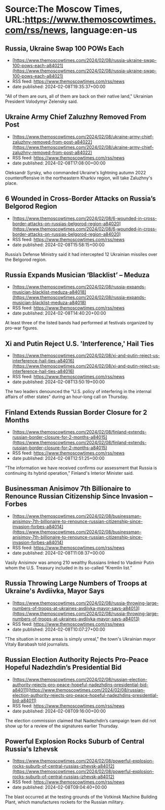 # Source:The Moscow Times, URL:https://www.themoscowtimes.com/rss/news, language:en-us

## Russia, Ukraine Swap 100 POWs Each
 - [https://www.themoscowtimes.com/2024/02/08/russia-ukraine-swap-100-pows-each-a84021](https://www.themoscowtimes.com/2024/02/08/russia-ukraine-swap-100-pows-each-a84021)
 - RSS feed: https://www.themoscowtimes.com/rss/news
 - date published: 2024-02-08T19:35:37+00:00

"All of them are ours, all of them are back on their native land," Ukrainian President Volodymyr Zelensky said.

## Ukraine Army Chief Zaluzhny Removed From Post
 - [https://www.themoscowtimes.com/2024/02/08/ukraine-army-chief-zaluzhny-removed-from-post-a84022](https://www.themoscowtimes.com/2024/02/08/ukraine-army-chief-zaluzhny-removed-from-post-a84022)
 - RSS feed: https://www.themoscowtimes.com/rss/news
 - date published: 2024-02-08T17:08:00+00:00

Oleksandr Syrsky, who commanded Ukraine's lightning autumn 2022 counteroffensive in the northeastern Kharkiv region, will take Zaluzhny's place.

## 6 Wounded in Cross-Border Attacks on Russia’s Belgorod Region
 - [https://www.themoscowtimes.com/2024/02/08/6-wounded-in-cross-border-attacks-on-russias-belgorod-region-a84020](https://www.themoscowtimes.com/2024/02/08/6-wounded-in-cross-border-attacks-on-russias-belgorod-region-a84020)
 - RSS feed: https://www.themoscowtimes.com/rss/news
 - date published: 2024-02-08T15:58:15+00:00

Russia’s Defense Ministry said it had intercepted 12 Ukrainian missiles over the Belgorod region.

## Russia Expands Musician ‘Blacklist’ – Meduza
 - [https://www.themoscowtimes.com/2024/02/08/russia-expands-musician-blacklist-meduza-a84018](https://www.themoscowtimes.com/2024/02/08/russia-expands-musician-blacklist-meduza-a84018)
 - RSS feed: https://www.themoscowtimes.com/rss/news
 - date published: 2024-02-08T14:40:20+00:00

At least three of the listed bands had performed at festivals organized by pro-war figures.

## Xi and Putin Reject U.S. 'Interference,' Hail Ties
 - [https://www.themoscowtimes.com/2024/02/08/xi-and-putin-reject-us-interference-hail-ties-a84016](https://www.themoscowtimes.com/2024/02/08/xi-and-putin-reject-us-interference-hail-ties-a84016)
 - RSS feed: https://www.themoscowtimes.com/rss/news
 - date published: 2024-02-08T13:50:19+00:00

The two leaders denounced the "U.S. policy of interfering in the internal affairs of other states" during an hour-long call on Thursday.

## Finland Extends Russian Border Closure for 2 Months
 - [https://www.themoscowtimes.com/2024/02/08/finland-extends-russian-border-closure-for-2-months-a84015](https://www.themoscowtimes.com/2024/02/08/finland-extends-russian-border-closure-for-2-months-a84015)
 - RSS feed: https://www.themoscowtimes.com/rss/news
 - date published: 2024-02-08T12:51:25+00:00

“The information we have received confirms our assessment that Russia is continuing its hybrid operation,” Finland's Interior Minister said.

## Businessman Anisimov 7th Billionaire to Renounce Russian Citizenship Since Invasion – Forbes
 - [https://www.themoscowtimes.com/2024/02/08/businessman-anisimov-7th-billionaire-to-renounce-russian-citizenship-since-invasion-forbes-a84014](https://www.themoscowtimes.com/2024/02/08/businessman-anisimov-7th-billionaire-to-renounce-russian-citizenship-since-invasion-forbes-a84014)
 - RSS feed: https://www.themoscowtimes.com/rss/news
 - date published: 2024-02-08T11:08:37+00:00

Vasily Anisimov was among 210 wealthy Russians linked to Vladimir Putin whom the U.S. Treasury included in its so-called “Kremlin list.”

## Russia Throwing Large Numbers of Troops at Ukraine's Avdiivka, Mayor Says
 - [https://www.themoscowtimes.com/2024/02/08/russia-throwing-large-numbers-of-troops-at-ukraines-avdiivka-mayor-says-a84013](https://www.themoscowtimes.com/2024/02/08/russia-throwing-large-numbers-of-troops-at-ukraines-avdiivka-mayor-says-a84013)
 - RSS feed: https://www.themoscowtimes.com/rss/news
 - date published: 2024-02-08T10:07:27+00:00

"The situation in some areas is simply unreal," the town's Ukrainian mayor Vitaly Barabash told journalists.

## Russian Election Authority Rejects Pro-Peace Hopeful Nadezhdin’s Presidential Bid
 - [https://www.themoscowtimes.com/2024/02/08/russian-election-authority-rejects-pro-peace-hopeful-nadezhdins-presidential-bid-a84011](https://www.themoscowtimes.com/2024/02/08/russian-election-authority-rejects-pro-peace-hopeful-nadezhdins-presidential-bid-a84011)
 - RSS feed: https://www.themoscowtimes.com/rss/news
 - date published: 2024-02-08T09:16:00+00:00

The election commission claimed that Nadezhdin’s campaign team did not show up for a review of the signatures earlier Thursday.

## Powerful Explosion Rocks Suburb of Central Russia's Izhevsk
 - [https://www.themoscowtimes.com/2024/02/08/powerful-explosion-rocks-suburb-of-central-russias-izhevsk-a84012](https://www.themoscowtimes.com/2024/02/08/powerful-explosion-rocks-suburb-of-central-russias-izhevsk-a84012)
 - RSS feed: https://www.themoscowtimes.com/rss/news
 - date published: 2024-02-08T09:04:40+00:00

The blast occurred at the testing grounds of the Votkinsk Machine Building Plant, which manufactures rockets for the Russian military.

